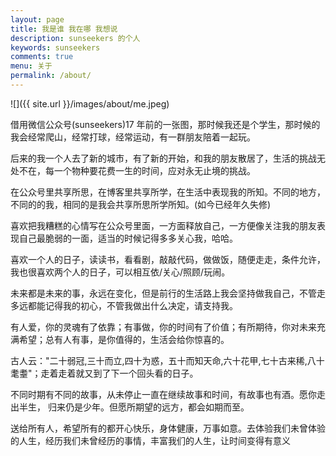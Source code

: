 ```yaml
---
layout: page
title: 我是谁 我在哪 我想说
description: sunseekers 的个人
keywords: sunseekers
comments: true
menu: 关于
permalink: /about/
---
```


![]({{ site.url }}/images/about/me.jpeg)

借用微信公众号(sunseekers)17 年前的一张图，那时候我还是个学生，那时候的我会经常爬山，经常打球，经常运动，有一群朋友陪着一起玩。

后来的我一个人去了新的城市，有了新的开始，和我的朋友散居了，生活的挑战无处不在，每一个物种要花费一生的时间，应对永无止境的挑战。

在公众号里共享所思，在博客里共享所学，在生活中表现我的所知。不同的地方，不同的的我，相同的是我会共享所思所学所知。(如今已经年久失修)

喜欢把我糟糕的心情写在公众号里面，一方面释放自己，一方便像关注我的朋友表现自己最脆弱的一面，适当的时候记得多多关心我，哈哈。

喜欢一个人的日子，读读书，看看剧，敲敲代码，做做饭，随便走走，条件允许，我也很喜欢两个人的日子，可以相互依/关心/照顾/玩闹。

未来都是未来的事，永远在变化，但是前行的生活路上我会坚持做我自己，不管走多远都能记得我的初心，不管我做出什么决定，请支持我。

有人爱，你的灵魂有了依靠；有事做，你的时间有了价值；有所期待，你对未来充满希望；总有人有事，是你值得的，生活会给你惊喜的。

古人云："二十弱冠,三十而立,四十为惑，五十而知天命,六十花甲,七十古来稀,八十耄耋"；走着走着就又到了下一个回头看的日子。

不同时期有不同的故事，从未停止一直在继续故事和时间，有故事也有酒。愿你走出半生， 归来仍是少年。但愿所期望的远方，都会如期而至。

送给所有人，希望所有的都开心快乐，身体健康，万事如意。去体验我们未曾体验的人生，经历我们未曾经历的事情，丰富我们的人生，让时间变得有意义